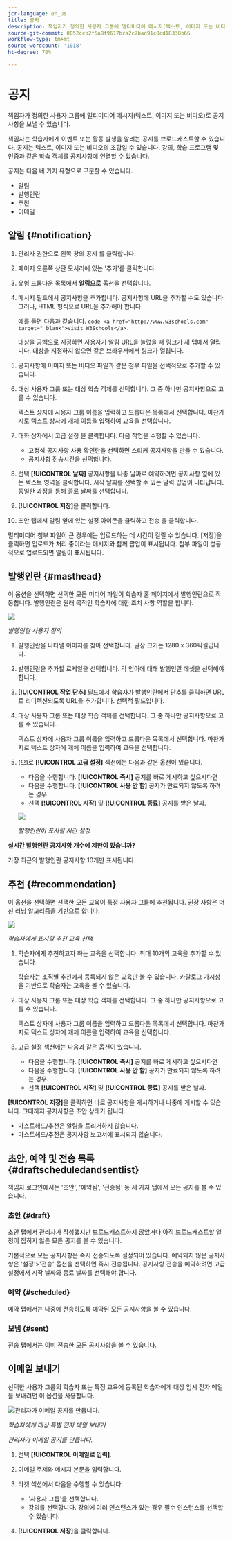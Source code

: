 ```yaml
---
jcr-language: en_us
title: 공지
description: 책임자가 정의한 사용자 그룹에 멀티미디어 메시지(텍스트, 이미지 또는 비디오)로 공지사항을 보낼 수 있습니다.
source-git-commit: 0052ccb2f5a8f9617bca2c7bad91c0cd18338b66
workflow-type: tm+mt
source-wordcount: '1018'
ht-degree: 70%

---
```




# 공지

책임자가 정의한 사용자 그룹에 멀티미디어 메시지(텍스트, 이미지 또는 비디오)로 공지사항을 보낼 수 있습니다.

책임자는 학습자에게 이벤트 또는 활동 발생을 알리는 공지를 브로드캐스트할 수 있습니다. 공지는 텍스트, 이미지 또는 비디오의 조합일 수 있습니다. 강의, 학습 프로그램 및 인증과 같은 학습 객체를 공지사항에 연결할 수 있습니다.

공지는 다음 네 가지 유형으로 구분할 수 있습니다.

* 알림
* 발행인란
* 추천
* 이메일

## 알림 {#notification}

1. 관리자 권한으로 왼쪽 창의 공지 를 클릭합니다.
1. 페이지 오른쪽 상단 모서리에 있는 &#39;추가&#39;를 클릭합니다.
1. 유형 드롭다운 목록에서 **알림으로** 옵션을 선택합니다.
1. 메시지 필드에서 공지사항을 추가합니다. 공지사항에 URL을 추가할 수도 있습니다. 그러나, HTML 형식으로 URL을 추가해야 합니다.

   예를 들면 다음과 같습니다.  `code <a href="http://www.w3schools.com" target="_blank">Visit W3Schools</a>.`

   대상을 공백으로 지정하면 사용자가 알림 URL을 눌렀을 때 링크가 새 탭에서 열립니다. 대상을 지정하지 않으면 같은 브라우저에서 링크가 열립니다.

1. 공지사항에 이미지 또는 비디오 파일과 같은 첨부 파일을 선택적으로 추가할 수 있습니다.
1. 대상 사용자 그룹 또는 대상 학습 객체를 선택합니다. 그 중 하나만 공지사항으로 고를 수 있습니다.

   텍스트 상자에 사용자 그룹 이름을 입력하고 드롭다운 목록에서 선택합니다. 마찬가지로 텍스트 상자에 개체 이름을 입력하여 교육을 선택합니다.

1. 대화 상자에서 고급 설정 을 클릭합니다. 다음 작업을 수행할 수 있습니다.

   * 고정식 공지사항 사용 확인란을 선택하면 스티커 공지사항을 만들 수 있습니다.
   * 공지사항 전송시간을 선택합니다.

1. 선택 **[!UICONTROL 날짜]** 공지사항을 나중 날짜로 예약하려면 공지사항 옆에 있는 텍스트 영역을 클릭합니다. 시작 날짜를 선택할 수 있는 달력 팝업이 나타납니다. 동일한 과정을 통해 종료 날짜를 선택합니다.
1. **[!UICONTROL 저장]**&#x200B;을 클릭합니다.
1. 초안 탭에서 알림 옆에 있는 설정 아이콘을 클릭하고 전송 을 클릭합니다.

멀티미디어 첨부 파일이 큰 경우에는 업로드하는 데 시간이 걸릴 수 있습니다. [저장]을 클릭하면 업로드가 처리 중이라는 메시지와 함께 팝업이 표시됩니다. 첨부 파일이 성공적으로 업로드되면 알림이 표시됩니다.

## 발행인란 {#masthead}

이 옵션을 선택하면 선택한 모든 미디어 파일이 학습자 홈 페이지에서 발행인란으로 작동합니다. 발행인란은 원래 목적인 학습자에 대한 조치 사항 역할을 합니다.

![](assets/masthead-announcement.png)

*발행인란 사용자 정의*

1. 발행인란을 나타낼 이미지를 찾아 선택합니다. 권장 크기는 1280 x 360픽셀입니다.
1. 발행인란을 추가할 로케일을 선택합니다. 각 언어에 대해 발행인란 에셋을 선택해야 합니다.
1. **[!UICONTROL 작업 단추]** 필드에서 학습자가 발행인란에서 단추를 클릭하면 URL로 리디렉션되도록 URL을 추가합니다. 선택적 필드입니다.
1. 대상 사용자 그룹 또는 대상 학습 객체를 선택합니다. 그 중 하나만 공지사항으로 고를 수 있습니다.

   텍스트 상자에 사용자 그룹 이름을 입력하고 드롭다운 목록에서 선택합니다. 마찬가지로 텍스트 상자에 개체 이름을 입력하여 교육을 선택합니다.

1. (으)로 **[!UICONTROL 고급 설정]** 섹션에는 다음과 같은 옵션이 있습니다.

   * 다음을 수행합니다. **[!UICONTROL 즉시]** 공지를 바로 게시하고 싶으시다면
   * 다음을 수행합니다. **[!UICONTROL 사용 안 함]** 공지가 만료되지 않도록 하려는 경우.
   * 선택 **[!UICONTROL 시작]** 및 **[!UICONTROL 종료]** 공지를 받은 날짜.

   ![](assets/advanced-settings.png)

   *발행인란이 표시될 시간 설정*

**실시간 발행인란 공지사항 개수에 제한이 있습니까?**

가장 최근의 발행인란 공지사항 10개만 표시됩니다.

## 추천 {#recommendation}

이 옵션을 선택하면 선택한 모든 교육이 특정 사용자 그룹에 추천됩니다. 권장 사항은 머신 러닝 알고리즘을 기반으로 합니다.

![](assets/recommendation-announcement.png)

*학습자에게 표시할 추천 교육 선택*

1. 학습자에게 추천하고자 하는 교육을 선택합니다. 최대 10개의 교육을 추가할 수 있습니다.

   학습자는 조직별 추천에서 등록되지 않은 교육만 볼 수 있습니다. 카탈로그 가시성을 기반으로 학습자는 교육을 볼 수 있습니다.

1. 대상 사용자 그룹 또는 대상 학습 객체를 선택합니다. 그 중 하나만 공지사항으로 고를 수 있습니다.

   텍스트 상자에 사용자 그룹 이름을 입력하고 드롭다운 목록에서 선택합니다. 마찬가지로 텍스트 상자에 개체 이름을 입력하여 교육을 선택합니다.

1. 고급 설정 섹션에는 다음과 같은 옵션이 있습니다.

   * 다음을 수행합니다. **[!UICONTROL 즉시]** 공지를 바로 게시하고 싶으시다면
   * 다음을 수행합니다. **[!UICONTROL 사용 안 함]** 공지가 만료되지 않도록 하려는 경우.
   * 선택 **[!UICONTROL 시작]** 및 **[!UICONTROL 종료]** 공지를 받은 날짜.

   <!--![](assets/advanced-settings.png)-->

**[!UICONTROL 저장]**&#x200B;을 클릭하면 바로 공지사항을 게시하거나 나중에 게시할 수 있습니다. 그때까지 공지사항은 초안 상태가 됩니다.

* 마스트헤드/추천은 알림을 트리거하지 않습니다.
* 마스트헤드/추천은 공지사항 보고서에 표시되지 않습니다.

## 초안, 예약 및 전송 목록 {#draftscheduledandsentlist}

책임자 로그인에서는 &#39;초안&#39;, &#39;예약됨&#39;, &#39;전송됨&#39; 등 세 가지 탭에서 모든 공지를 볼 수 있습니다.

<!--![](assets/three-tabs-announcement1.png)-->

### 초안 {#draft}

초안 탭에서 관리자가 작성했지만 브로드캐스트하지 않았거나 아직 브로드캐스트할 일정이 잡히지 않은 모든 공지를 볼 수 있습니다.

기본적으로 모든 공지사항은 즉시 전송되도록 설정되어 있습니다. 예약되지 않은 공지사항은 &#39;설정&#39;>&#39;전송&#39; 옵션을 선택하면 즉시 전송됩니다. 공지사항 전송을 예약하려면 고급 설정에서 시작 날짜와 종료 날짜를 선택해야 합니다.

### 예약 {#scheduled}

예약 탭에서는 나중에 전송하도록 예약된 모든 공지사항을 볼 수 있습니다.

### 보냄 {#sent}

전송 탭에서는 이미 전송한 모든 공지사항을 볼 수 있습니다.

## 이메일 보내기

선택한 사용자 그룹의 학습자 또는 특정 교육에 등록된 학습자에게 대상 임시 전자 메일을 보내려면 이 옵션을 사용합니다.

![관리자가 이메일 공지를 만듭니다.](assets/email-announcement-admin.png)

*학습자에게 대상 특별 전자 메일 보내기*

*관리자가 이메일 공지를 만듭니다.*

1. 선택 **[!UICONTROL 이메일로 입력]**.
1. 이메일 주제와 메시지 본문을 입력합니다.
1. 타겟 섹션에서 다음을 수행할 수 있습니다.

   * &#39;사용자 그룹&#39;을 선택합니다.
   * 강의를 선택합니다. 강의에 여러 인스턴스가 있는 경우 필수 인스턴스를 선택할 수 있습니다.

1. **[!UICONTROL 저장]**&#x200B;을 클릭합니다.
